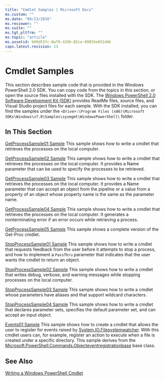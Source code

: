 ```yaml
---
title: "Cmdlet Samples | Microsoft Docs"
ms.custom: ""
ms.date: "09/13/2016"
ms.reviewer: ""
ms.suite: ""
ms.tgt_pltfrm: ""
ms.topic: "article"
ms.assetid: b99d53fc-0af9-426b-82ce-09955e031d4b
caps.latest.revision: 13
---
```

# Cmdlet Samples

This section describes sample code that is provided in the Windows PowerShell 2.0 SDK. You can copy code from the topics in this section, or open the source files installed with the SDK. The [Windows PowerShell 2.0 Software Development Kit (SDK)](https://www.microsoft.com/en-us/download/details.aspx?id=2560) provides ReadMe files, source files, and Visual Studio project files for each sample. With the SDK installed, you can find the samples under the `<Drive>:\Program Files (x86)\Microsoft SDKs\Windows\v7.0\Samples\sysmgmt\WindowsPowerShell\` folder.

## In This Section

[GetProcessSample01 Sample](./getprocesssample01-sample.md)
This sample shows how to write a cmdlet that retrieves the processes on the local computer.

[GetProcessSample02 Sample](./getprocesssample02-sample.md)
This sample shows how to write a cmdlet that retrieves the processes on the local computer. It provides a Name parameter that can be used to specify the processes to be retrieved.

[GetProcessSample03 Sample](./getprocesssample03-sample.md)
This sample shows how to write a cmdlet that retrieves the processes on the local computer. It provides a Name parameter that can accept an object from the pipeline or a value from a property of an object whose property name is the same as the parameter name.

[GetProcessSample04 Sample](./getprocesssample04-sample.md)
This sample shows how to write a cmdlet that retrieves the processes on the local computer. It generates a nonterminating error if an error occurs while retrieving a process.

[GetProcessSample05 Sample](./getprocesssample05-sample.md)
This sample shows a complete version of the Get-Proc cmdlet.

[StopProcessSample01 Sample](./stopprocesssample01-sample.md)
This sample shows how to write a cmdlet that requests feedback from the user before it attempts to stop a process, and how to implement a `PassThru` parameter that indicates that the user wants the cmdlet to return an object.

[StopProcessSample02 Sample](./stopprocesssample02-sample.md)
This sample shows how to write a cmdlet that writes debug, verbose, and warning messages while stopping processes on the local computer.

[StopProcessSample03 Sample](./stopprocesssample03-sample.md)
This sample shows how to write a cmdlet whose parameters have aliases and that support wildcard characters.

[StopProcessSample04 Sample](./stopprocesssample04-sample.md)
This sample shows how to write a cmdlet that declares parameter sets, specifies the default parameter set, and can accept an input object.

[Events01 Sample](./events01-sample.md)
This sample shows how to create a cmdlet that allows the user to register for events raised by [System.IO.Filesystemwatcher](/dotnet/api/System.IO.FileSystemWatcher). With this cmdlet users can, for example, register an action to execute when a file is created under a specific directory. This sample derives from the [Microsoft.PowerShell.Commands.Objecteventregistrationbase](/dotnet/api/Microsoft.PowerShell.Commands.ObjectEventRegistrationBase) base class.

## See Also

[Writing a Windows PowerShell Cmdlet](./writing-a-windows-powershell-cmdlet.md)

